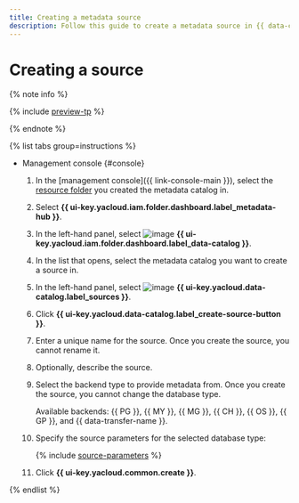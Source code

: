 ```yaml
---
title: Creating a metadata source
description: Follow this guide to create a metadata source in {{ data-catalog-full-name }}.
---
```


# Creating a source


{% note info %}

{% include [preview-tp](../../../_includes/preview-tp.md) %}

{% endnote %}


{% list tabs group=instructions %}

- Management console {#console}

    1. In the [management console]({{ link-console-main }}), select the [resource folder](../../../resource-manager/concepts/resources-hierarchy.md#folder) you created the metadata catalog in.
    1. Select **{{ ui-key.yacloud.iam.folder.dashboard.label_metadata-hub }}**.
    1. In the left-hand panel, select ![image](../../../_assets/console-icons/folder-magnifier.svg) **{{ ui-key.yacloud.iam.folder.dashboard.label_data-catalog }}**.
    1. In the list that opens, select the metadata catalog you want to create a source in.
    1. In the left-hand panel, select ![image](../../../_assets/console-icons/cloud-arrow-up-in.svg) **{{ ui-key.yacloud.data-catalog.label_sources }}**.
    1. Click **{{ ui-key.yacloud.data-catalog.label_create-source-button }}**.
    1. Enter a unique name for the source. Once you create the source, you cannot rename it.
    1. Optionally, describe the source.
    1. Select the backend type to provide metadata from. Once you create the source, you cannot change the database type.

       Available backends: {{ PG }}, {{ MY }}, {{ MG }}, {{ CH }}, {{ OS }}, {{ GP }}, and {{ data-transfer-name }}.
       
    1. Specify the source parameters for the selected database type:

        {% include [source-parameters](../../../_includes/metadata-hub/data-catalog-source-parameters.md) %}

    1. Click **{{ ui-key.yacloud.common.create }}**.

{% endlist %}
